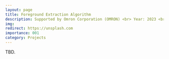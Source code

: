 ```yaml
---
layout: page
title: Foreground Extraction Algorithm
description: Supported by Omron Corporation (OMRON) <br> Year: 2023 <br> Grant: 125K(RMB) <br> Role: PI
img:
redirect: https://unsplash.com
importance: 001
category: Projects
---
```


TBD.

